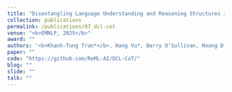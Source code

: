 ```yaml
---
title: "Disentangling Language Understanding and Reasoning Structures in Cross-lingual Chain-of-Thought Prompting"
collection: publications
permalink: /publications/07_dcl-cot
venue: "<b>EMNLP, 2025</b>"
award: ""
authors: '<b>Khanh-Tung Tran*</b>, Hang Vu*, Barry O’Sullivan, Hoang D. Nguyen'
paper: ""
code: "https://github.com/ReML-AI/DCL-CoT/"
blog: ""
slide: ""
talk: ""
---
```

